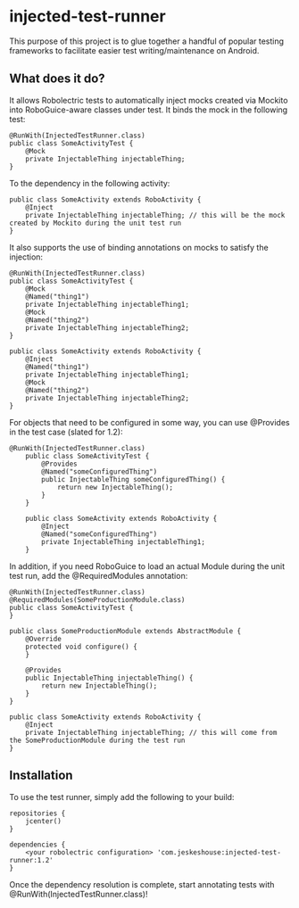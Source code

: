 injected-test-runner
====================
This purpose of this project is to glue together a handful of popular testing frameworks to facilitate easier test writing/maintenance on Android.

What does it do?
----------------
It allows Robolectric tests to automatically inject mocks created via Mockito into RoboGuice-aware classes under test.
It binds the mock in the following test:

    @RunWith(InjectedTestRunner.class)
    public class SomeActivityTest {
        @Mock
        private InjectableThing injectableThing;
    }
    
To the dependency in the following activity:

    public class SomeActivity extends RoboActivity {
        @Inject
        private InjectableThing injectableThing; // this will be the mock created by Mockito during the unit test run
    }
    
It also supports the use of binding annotations on mocks to satisfy the injection:

    @RunWith(InjectedTestRunner.class)
    public class SomeActivityTest {
        @Mock
        @Named("thing1")
        private InjectableThing injectableThing1;
        @Mock
        @Named("thing2")
        private InjectableThing injectableThing2;
    }
    
    public class SomeActivity extends RoboActivity {
        @Inject
        @Named("thing1")
        private InjectableThing injectableThing1;
        @Mock
        @Named("thing2")
        private InjectableThing injectableThing2;
    }
    
For objects that need to be configured in some way, you can use @Provides in the test case  (slated for 1.2):

    @RunWith(InjectedTestRunner.class)
        public class SomeActivityTest {
            @Provides
            @Named("someConfiguredThing")
            public InjectableThing someConfiguredThing() {
                return new InjectableThing();
            }
        }
        
        public class SomeActivity extends RoboActivity {
            @Inject
            @Named("someConfiguredThing")
            private InjectableThing injectableThing1;
        }
    
In addition, if you need RoboGuice to load an actual Module during the unit test run, add the @RequiredModules annotation:

    @RunWith(InjectedTestRunner.class)
    @RequiredModules(SomeProductionModule.class)
    public class SomeActivityTest {
    }
    
    public class SomeProductionModule extends AbstractModule {
        @Override
        protected void configure() {
        }
        
        @Provides
        public InjectableThing injectableThing() {
            return new InjectableThing();
        }
    }
    
    public class SomeActivity extends RoboActivity {
        @Inject
        private InjectableThing injectableThing; // this will come from the SomeProductionModule during the test run
    }
    
Installation
------------
To use the test runner, simply add the following to your build:

    repositories {
        jcenter()
    }
    
    dependencies {
        <your robolectric configuration> 'com.jeskeshouse:injected-test-runner:1.2'
    }
    
Once the dependency resolution is complete, start annotating tests with @RunWith(InjectedTestRunner.class)!